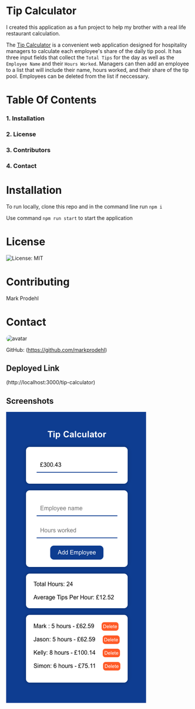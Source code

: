 

# Tip Calculator
I created this application as a fun project to help my brother with a real life restaurant calculation.

The [Tip Calculator](http://localhost:3000/tip-calculator) is a convenient web application designed for hospitality managers to calculate each employee's share of the daily tip pool. It has three input fields that collect the `Total Tips` for the day as well as the `Employee Name` and their `Hours Worked`. Managers can then add an employee to a list that will include their name, hours worked, and their share of the tip pool. Employees can be deleted from the list if neccessary. 
            
 # Table Of Contents
            
 ### 1. Installation
            
 ### 2. License
            
 ### 3. Contributors
            
 ### 4. Contact
            
 # Installation
 
 To run locally, clone this repo and in the command line run `npm i`
 
 Use command `npm run start` to start the application
            
 # License
            
 ![License: MIT](https://img.shields.io/badge/License-MIT-blue.svg)
            
 # Contributing
            
 Mark Prodehl
            
            
 # Contact
            
 <img src="https://avatars2.githubusercontent.com/u/31394631?v=4" alt="avatar" style="border-radius: 64px" width="60"/>       
            
 GitHub: (https://github.com/markprodehl)

 ## Deployed Link
(http://localhost:3000/tip-calculator)


## Screenshots
![Alt text](public/app.png? "App Pic")  
